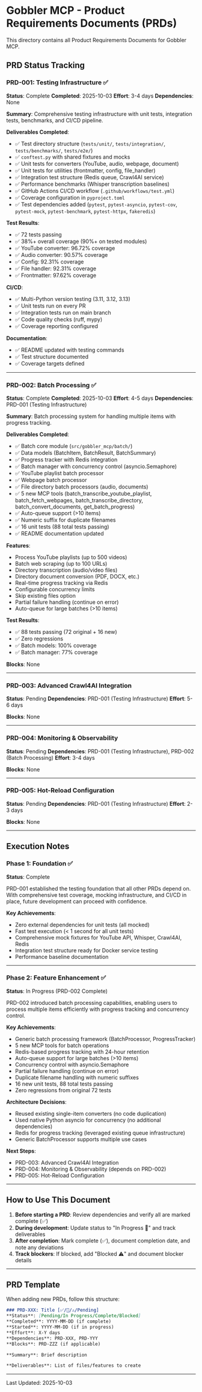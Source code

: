 # Gobbler MCP - Product Requirements Documents (PRDs)

This directory contains all Product Requirements Documents for Gobbler MCP.

## PRD Status Tracking

### PRD-001: Testing Infrastructure ✅
**Status**: Complete
**Completed**: 2025-10-03
**Effort**: 3-4 days
**Dependencies**: None

**Summary**: Comprehensive testing infrastructure with unit tests, integration tests, benchmarks, and CI/CD pipeline.

**Deliverables Completed**:
- ✅ Test directory structure (`tests/unit/`, `tests/integration/`, `tests/benchmarks/`, `tests/e2e/`)
- ✅ `conftest.py` with shared fixtures and mocks
- ✅ Unit tests for converters (YouTube, audio, webpage, document)
- ✅ Unit tests for utilities (frontmatter, config, file_handler)
- ✅ Integration test structure (Redis queue, Crawl4AI service)
- ✅ Performance benchmarks (Whisper transcription baselines)
- ✅ GitHub Actions CI/CD workflow (`.github/workflows/test.yml`)
- ✅ Coverage configuration in `pyproject.toml`
- ✅ Test dependencies added (`pytest`, `pytest-asyncio`, `pytest-cov`, `pytest-mock`, `pytest-benchmark`, `pytest-httpx`, `fakeredis`)

**Test Results**:
- ✅ 72 tests passing
- ✅ 38%+ overall coverage (90%+ on tested modules)
- ✅ YouTube converter: 96.72% coverage
- ✅ Audio converter: 90.57% coverage
- ✅ Config: 92.31% coverage
- ✅ File handler: 92.31% coverage
- ✅ Frontmatter: 97.62% coverage

**CI/CD**:
- ✅ Multi-Python version testing (3.11, 3.12, 3.13)
- ✅ Unit tests run on every PR
- ✅ Integration tests run on main branch
- ✅ Code quality checks (ruff, mypy)
- ✅ Coverage reporting configured

**Documentation**:
- ✅ README updated with testing commands
- ✅ Test structure documented
- ✅ Coverage targets defined

---

### PRD-002: Batch Processing ✅
**Status**: Complete
**Completed**: 2025-10-03
**Effort**: 4-5 days
**Dependencies**: PRD-001 (Testing Infrastructure)

**Summary**: Batch processing system for handling multiple items with progress tracking.

**Deliverables Completed**:
- ✅ Batch core module (`src/gobbler_mcp/batch/`)
- ✅ Data models (BatchItem, BatchResult, BatchSummary)
- ✅ Progress tracker with Redis integration
- ✅ Batch manager with concurrency control (asyncio.Semaphore)
- ✅ YouTube playlist batch processor
- ✅ Webpage batch processor
- ✅ File directory batch processors (audio, documents)
- ✅ 5 new MCP tools (batch_transcribe_youtube_playlist, batch_fetch_webpages, batch_transcribe_directory, batch_convert_documents, get_batch_progress)
- ✅ Auto-queue support (>10 items)
- ✅ Numeric suffix for duplicate filenames
- ✅ 16 unit tests (88 total tests passing)
- ✅ README documentation updated

**Features**:
- Process YouTube playlists (up to 500 videos)
- Batch web scraping (up to 100 URLs)
- Directory transcription (audio/video files)
- Directory document conversion (PDF, DOCX, etc.)
- Real-time progress tracking via Redis
- Configurable concurrency limits
- Skip existing files option
- Partial failure handling (continue on error)
- Auto-queue for large batches (>10 items)

**Test Results**:
- ✅ 88 tests passing (72 original + 16 new)
- ✅ Zero regressions
- ✅ Batch models: 100% coverage
- ✅ Batch manager: 77% coverage

**Blocks**: None

---

### PRD-003: Advanced Crawl4AI Integration
**Status**: Pending
**Dependencies**: PRD-001 (Testing Infrastructure)
**Effort**: 5-6 days

**Blocks**: None

---

### PRD-004: Monitoring & Observability
**Status**: Pending
**Dependencies**: PRD-001 (Testing Infrastructure), PRD-002 (Batch Processing)
**Effort**: 3-4 days

**Blocks**: None

---

### PRD-005: Hot-Reload Configuration
**Status**: Pending
**Dependencies**: PRD-001 (Testing Infrastructure)
**Effort**: 2-3 days

**Blocks**: None

---

## Execution Notes

### Phase 1: Foundation ✅
**Status**: Complete

PRD-001 established the testing foundation that all other PRDs depend on. With comprehensive test coverage, mocking infrastructure, and CI/CD in place, future development can proceed with confidence.

**Key Achievements**:
- Zero external dependencies for unit tests (all mocked)
- Fast test execution (< 1 second for all unit tests)
- Comprehensive mock fixtures for YouTube API, Whisper, Crawl4AI, Redis
- Integration test structure ready for Docker service testing
- Performance baseline documentation

---

### Phase 2: Feature Enhancement ✅
**Status**: In Progress (PRD-002 Complete)

PRD-002 introduced batch processing capabilities, enabling users to process multiple items efficiently with progress tracking and concurrency control.

**Key Achievements**:
- Generic batch processing framework (BatchProcessor, ProgressTracker)
- 5 new MCP tools for batch operations
- Redis-based progress tracking with 24-hour retention
- Auto-queue support for large batches (>10 items)
- Concurrency control with asyncio.Semaphore
- Partial failure handling (continue on error)
- Duplicate filename handling with numeric suffixes
- 16 new unit tests, 88 total tests passing
- Zero regressions from original 72 tests

**Architecture Decisions**:
- Reused existing single-item converters (no code duplication)
- Used native Python asyncio for concurrency (no additional dependencies)
- Redis for progress tracking (leveraged existing queue infrastructure)
- Generic BatchProcessor supports multiple use cases

**Next Steps**:
- PRD-003: Advanced Crawl4AI Integration
- PRD-004: Monitoring & Observability (depends on PRD-002)
- PRD-005: Hot-Reload Configuration

---

## How to Use This Document

1. **Before starting a PRD**: Review dependencies and verify all are marked complete (✅)
2. **During development**: Update status to "In Progress 🚧" and track deliverables
3. **After completion**: Mark complete (✅), document completion date, and note any deviations
4. **Track blockers**: If blocked, add "Blocked ⚠️" and document blocker details

---

## PRD Template

When adding new PRDs, follow this structure:

```markdown
### PRD-XXX: Title [✅/🚧/⚠️/Pending]
**Status**: [Pending/In Progress/Complete/Blocked]
**Completed**: YYYY-MM-DD (if complete)
**Started**: YYYY-MM-DD (if in progress)
**Effort**: X-Y days
**Dependencies**: PRD-XXX, PRD-YYY
**Blocks**: PRD-ZZZ (if applicable)

**Summary**: Brief description

**Deliverables**: List of files/features to create
```

---

Last Updated: 2025-10-03
